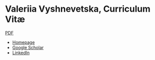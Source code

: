 # Valeriia Vyshnevetska, Curriculum Vitæ

[PDF](ValeriiaVyshnevetskaCV.pdf)

  * [Homepage](https://www.liri.uzh.ch/en/aboutus/Valeriia-Vyshnevetska.html)
  * [Google Scholar](https://scholar.google.com/citations?user=9IiY_w8AAAAJ&hl=ru)
  * [LinkedIn](https://www.linkedin.com/in/volerina/)
